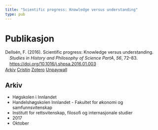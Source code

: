 ```yaml
---
title: "Scientific progress: Knowledge versus understanding"
type: pub
---
```

<h1>Publikasjon</h1>
<article id="csl-bib-container-WQI4W83Z" class="csl-bib-container">
  <div class="csl-bib-body" style="line-height: 1.35; padding-left: 1em; text-indent:-1em;">
  <div class="csl-entry">Dells&#xE9;n, F. (2016). Scientific progress: Knowledge versus understanding. <i>Studies in History and Philosophy of Science PartA</i>, <i>56</i>, 72&#x2013;83. <a href="https://doi.org/10.1016/j.shpsa.2016.01.003">https://doi.org/10.1016/j.shpsa.2016.01.003</a></div>
</div>
  <div class="csl-bib-buttons">
    <a href="#taxonomy-article-WQI4W83Z" class="csl-bib-button">Arkiv</a>
    <a href="https://app.cristin.no/results/show.jsf?id=1503961" alt="Cristin URL" class="csl-bib-button">Cristin</a>
    <a href="http://zotero.org/groups/5022929/items/WQI4W83Z" alt="Zotero URL" class="csl-bib-button">Zotero</a>
    <a href="http://philsci-archive.pitt.edu/15540/1/DELSPK.1.pdf" class="csl-bib-button">Unpaywall</a>
  </div>
  <div id="csl-bib-meta-container-WQI4W83Z"></div>
</article>
<div id="csl-bib-meta-WQI4W83Z" class="csl-bib-meta">
  <article id="taxonomy-article-WQI4W83Z" class="taxonomy-article">
    <h1>Arkiv</h1>
    <ul>
      <li>Høgskolen i Innlandet</li>
      <li>Handelshøgskolen Innlandet - Fakultet for økonomi og samfunnsvitenskap</li>
      <li>Institutt for rettsvitenskap, filosofi og internasjonale studier</li>
      <li>2017</li>
      <li>Oktober</li>
    </ul>
  </article>
</div>
